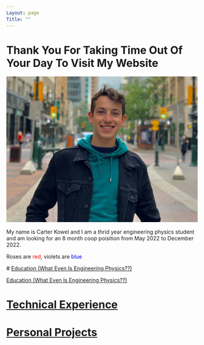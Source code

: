 ```yaml
---
Layout: page
Title: ""
---
```


# Thank You For Taking Time Out Of Your Day To Visit My Website  

![rs](https://raw.githubusercontent.com/carterkowel/carterkowel.github.io/master/assets/images/profilepic2.PNG)  

My name is Carter Kowel and I am a thrid year engineering physics student and am looking for an 8 month coop poisition from May 2022 to December 2022.

Roses are <span style="color:red">red</span>, violets are <span style="color:blue">blue</span>  


<span style="color:black"># [Education (What Even Is Engineering Physics??)](education.md)</span>

[Education (What Even Is Engineering Physics??)](education.md)

# [Technical Experience](experience.md)

# [Personal Projects](projects.md)
